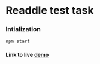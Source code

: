 # Readdle test task

### Intialization

```
npm start
```

#### Link to live [demo](https://novicodegithub.github.io/readdle-test-task/src/)
